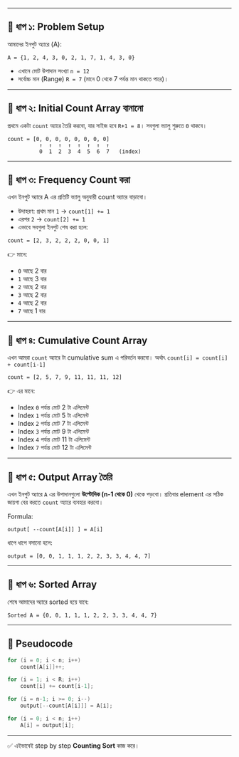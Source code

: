
---

## 🔵 ধাপ ১: Problem Setup

আমাদের ইনপুট অ্যারে (A):

```
A = {1, 2, 4, 3, 0, 2, 1, 7, 1, 4, 3, 0}
```

* এখানে মোট উপাদান সংখ্যা `n = 12`
* সর্বোচ্চ মান (Range) `R = 7` (মানে 0 থেকে 7 পর্যন্ত মান থাকতে পারে)।

---

## 🔵 ধাপ ২: Initial Count Array বানানো

প্রথমে একটা `count` অ্যারে তৈরি করবো, যার সাইজ হবে `R+1 = 8`। সবগুলা ভ্যালু শুরুতে `0` থাকবে।

```
count = [0, 0, 0, 0, 0, 0, 0, 0]
          ↑  ↑  ↑  ↑  ↑  ↑  ↑  ↑
          0  1  2  3  4  5  6  7   (index)
```

---

## 🔵 ধাপ ৩: Frequency Count করা

এখন ইনপুট অ্যারে A এর প্রতিটি ভ্যালু অনুযায়ী count অ্যারে বাড়াবো।

* উদাহরণ: প্রথম মান `1` → `count[1] += 1`
* এরপর `2` → `count[2] += 1`
* এভাবে সবগুলা ইনপুট শেষ করা হলে:

```
count = [2, 3, 2, 2, 2, 0, 0, 1]
```

👉 মানে:

* `0` আছে 2 বার
* `1` আছে 3 বার
* `2` আছে 2 বার
* `3` আছে 2 বার
* `4` আছে 2 বার
* `7` আছে 1 বার

---

## 🔵 ধাপ ৪: Cumulative Count Array

এখন আমরা `count` অ্যারে টা cumulative sum এ পরিবর্তন করবো।
অর্থাৎ `count[i] = count[i] + count[i-1]`

```
count = [2, 5, 7, 9, 11, 11, 11, 12]
```

👉 এর মানে:

* Index `0` পর্যন্ত মোট 2 টা এলিমেন্ট
* Index `1` পর্যন্ত মোট 5 টা এলিমেন্ট
* Index `2` পর্যন্ত মোট 7 টা এলিমেন্ট
* Index `3` পর্যন্ত মোট 9 টা এলিমেন্ট
* Index `4` পর্যন্ত মোট 11 টা এলিমেন্ট
* Index `7` পর্যন্ত মোট 12 টা এলিমেন্ট

---

## 🔵 ধাপ ৫: Output Array তৈরি

এখন ইনপুট অ্যারে `A` এর উপাদানগুলো **উল্টোদিক (n-1 থেকে 0)** থেকে পড়বো।
প্রতিবার element এর সঠিক জায়গা বের করতে `count` অ্যারে ব্যবহার করবো।

Formula:

```
output[ --count[A[i]] ] = A[i]
```

ধাপে ধাপে বসানো হলে:

```
output = [0, 0, 1, 1, 1, 2, 2, 3, 3, 4, 4, 7]
```

---

## 🔵 ধাপ ৬: Sorted Array

শেষে আমাদের অ্যারে sorted হয়ে যাবে:

```
Sorted A = {0, 0, 1, 1, 1, 2, 2, 3, 3, 4, 4, 7}
```

---

## 🔵 Pseudocode 

```cpp
for (i = 0; i < n; i++) 
    count[A[i]]++;

for (i = 1; i < R; i++) 
    count[i] += count[i-1];

for (i = n-1; i >= 0; i--) 
    output[--count[A[i]]] = A[i];

for (i = 0; i < n; i++) 
    A[i] = output[i];
```

---

✅ এইভাবেই step by step **Counting Sort** কাজ করে।



